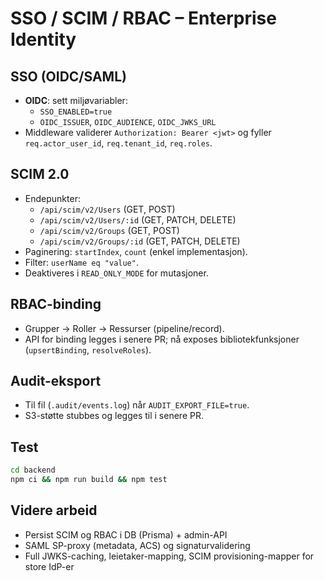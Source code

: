 # SSO / SCIM / RBAC – Enterprise Identity

## SSO (OIDC/SAML)
- **OIDC**: sett miljøvariabler:
  - `SSO_ENABLED=true`
  - `OIDC_ISSUER`, `OIDC_AUDIENCE`, `OIDC_JWKS_URL`
- Middleware validerer `Authorization: Bearer <jwt>` og fyller `req.actor_user_id`, `req.tenant_id`, `req.roles`.

## SCIM 2.0
- Endepunkter:
  - `/api/scim/v2/Users` (GET, POST)
  - `/api/scim/v2/Users/:id` (GET, PATCH, DELETE)
  - `/api/scim/v2/Groups` (GET, POST)
  - `/api/scim/v2/Groups/:id` (GET, PATCH, DELETE)
- Paginering: `startIndex`, `count` (enkel implementasjon).
- Filter: `userName eq "value"`.
- Deaktiveres i `READ_ONLY_MODE` for mutasjoner.

## RBAC-binding
- Grupper → Roller → Ressurser (pipeline/record).
- API for binding legges i senere PR; nå exposes bibliotekfunksjoner (`upsertBinding`, `resolveRoles`).

## Audit-eksport
- Til fil (`.audit/events.log`) når `AUDIT_EXPORT_FILE=true`.
- S3-støtte stubbes og legges til i senere PR.

## Test
```bash
cd backend
npm ci && npm run build && npm test
```

## Videre arbeid
- Persist SCIM og RBAC i DB (Prisma) + admin-API
- SAML SP-proxy (metadata, ACS) og signaturvalidering
- Full JWKS-caching, leietaker-mapping, SCIM provisioning-mapper for store IdP-er
